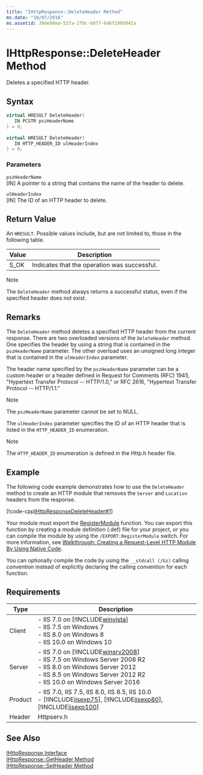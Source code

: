 ```yaml
---
title: "IHttpResponse::DeleteHeader Method"
ms.date: "10/07/2016"
ms.assetid: 39de98ea-52fa-2f0c-b077-646f1995042a
---
```

# IHttpResponse::DeleteHeader Method
Deletes a specified HTTP header.  
  
## Syntax  
  
```cpp  
virtual HRESULT DeleteHeader(  
   IN PCSTR pszHeaderName  
) = 0;  
  
virtual HRESULT DeleteHeader(  
   IN HTTP_HEADER_ID ulHeaderIndex  
) = 0;  
```  
  
### Parameters  
 `pszHeaderName`  
 [IN] A pointer to a string that contains the name of the header to delete.  
  
 `ulHeaderIndex`  
 [IN] The ID of an HTTP header to delete.  
  
## Return Value  
 An `HRESULT`. Possible values include, but are not limited to, those in the following table.  
  
|Value|Description|  
|-----------|-----------------|  
|S_OK|Indicates that the operation was successful.|  
  
> [!NOTE]
>  The `DeleteHeader` method always returns a successful status, even if the specified header does not exist.  
  
## Remarks  
 The `DeleteHeader` method deletes a specified HTTP header from the current response. There are two overloaded versions of the `DeleteHeader` method. One specifies the header by using a string that is contained in the `pszHeaderName` parameter. The other overload uses an unsigned long integer that is contained in the `ulHeaderIndex` parameter.  
  
 The header name specified by the `pszHeaderName` parameter can be a custom header or a header defined in Request for Comments (RFC) 1945, "Hypertext Transfer Protocol -- HTTP/1.0," or RFC 2616, "Hypertext Transfer Protocol -- HTTP/1.1."  
  
> [!NOTE]
> The `pszHeaderName` parameter cannot be set to NULL.  
  
 The `ulHeaderIndex` parameter specifies the ID of an HTTP header that is listed in the `HTTP_HEADER_ID` enumeration.  
  
> [!NOTE]
> The `HTTP_HEADER_ID` enumeration is defined in the Http.h header file.  
  
## Example  
 The following code example demonstrates how to use the `DeleteHeader` method to create an HTTP module that removes the `Server` and `Location` headers from the response.  
  
 [!code-cpp[IHttpResponseDeleteHeader#1](../../../samples/snippets/cpp/VS_Snippets_IIS/IIS7/IHttpResponseDeleteHeader/cpp/IHttpResponseDeleteHeader.cpp#1)]  
  
 Your module must export the [RegisterModule](../../web-development-reference/native-code-api-reference/pfn-registermodule-function.md) function. You can export this function by creating a module definition (.def) file for your project, or you can compile the module by using the `/EXPORT:RegisterModule` switch. For more information, see [Walkthrough: Creating a Request-Level HTTP Module By Using Native Code](../../web-development-reference/native-code-development-overview/walkthrough-creating-a-request-level-http-module-by-using-native-code.md).  
  
 You can optionally compile the code by using the `__stdcall (/Gz)` calling convention instead of explicitly declaring the calling convention for each function.  
  
## Requirements  
  
|Type|Description|  
|----------|-----------------|  
|Client|-   IIS 7.0 on [!INCLUDE[winvista](../../wmi-provider/includes/winvista-md.md)]<br />-   IIS 7.5 on Windows 7<br />-   IIS 8.0 on Windows 8<br />-   IIS 10.0 on Windows 10|  
|Server|-   IIS 7.0 on [!INCLUDE[winsrv2008](../../wmi-provider/includes/winsrv2008-md.md)]<br />-   IIS 7.5 on Windows Server 2008 R2<br />-   IIS 8.0 on Windows Server 2012<br />-   IIS 8.5 on Windows Server 2012 R2<br />-   IIS 10.0 on Windows Server 2016|  
|Product|-   IIS 7.0, IIS 7.5, IIS 8.0, IIS 8.5, IIS 10.0<br />-   [!INCLUDE[iisexp75](../../web-development-reference/native-code-api-reference/includes/iisexp75-md.md)], [!INCLUDE[iisexp80](../../web-development-reference/native-code-api-reference/includes/iisexp80-md.md)], [!INCLUDE[iisexp100](../../web-development-reference/native-code-api-reference/includes/iisexp100-md.md)]|  
|Header|Httpserv.h|  
  
## See Also  
 [IHttpResponse Interface](../../web-development-reference/native-code-api-reference/ihttpresponse-interface.md)   
 [IHttpResponse::GetHeader Method](../../web-development-reference/native-code-api-reference/ihttpresponse-getheader-method.md)   
 [IHttpResponse::SetHeader Method](../../web-development-reference/native-code-api-reference/ihttpresponse-setheader-method.md)
